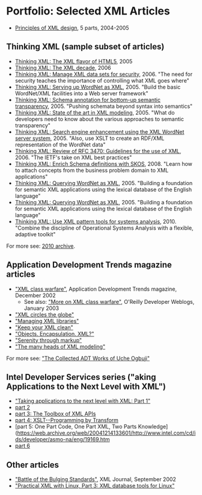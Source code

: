 # Portfolio: Selected XML Articles

* [Principles of XML design](https://github.com/uogbuji/techwriting/tree/master/principlesofxmldesign), 5 parts, 2004-2005

## Thinking XML (sample subset of articles)

* [Thinking XML: The XML flavor of HTML5](https://web.archive.org/web/20100821093438/http://www.ibm.com/developerworks/xml/library/x-think45/index.html), 2005
* [Thinking XML: The XML decade](https://web.archive.org/web/20070129112511/http://www-128.ibm.com/developerworks/xml/library/x-think38.html), 2006
* [Thinking XML: Manage XML data sets for security](https://web.archive.org/web/20100914022300/http://www.ibm.com/developerworks/xml/library/x-think37/index.html), 2006. "The need for security teaches the importance of controlling what XML goes where"
* [Thinking XML: Serving up WordNet as XML](https://web.archive.org/web/20111126182317/http://www.ibm.com/developerworks/xml/library/x-think33/index.html), 2005. "Build the basic WordNet/XML facilities into a Web server framework"
* [Thinking XML: Schema annotation for bottom-up semantic transparency](https://web.archive.org/web/20081204063653/http://www.ibm.com/developerworks/xml/library/x-think32.html), 2005. "Pushing schemata beyond syntax into semantics"
* [Thinking XML: State of the art in XML modeling](https://web.archive.org/web/20100725195814/http://www.ibm.com/developerworks/xml/library/x-think30.html), 2005. "What do developers need to know about the various approaches to semantic transparency"
* [Thinking XML: Search engine enhancement using the XML WordNet server system](https://web.archive.org/web/20090424064850/http://www.ibm.com/developerworks/xml/library/x-think34.html), 2005. "Also, use XSLT to create an RDF/XML representation of the WordNet data"
* [Thinking XML: Review of RFC 3470: Guidelines for the use of XML](https://web.archive.org/web/20110505225058/http://www.ibm.com/developerworks/xml/library/x-think36/index.html), 2006. "The IETF's take on XML best practices"
* [Thinking XML: Enrich Schema definitions with SKOS](https://web.archive.org/web/20111126164801/http://www.ibm.com/developerworks/xml/library/x-think42/index.html), 2008. "Learn how to attach concepts from the business problem domain to XML applications"
* [Thinking XML: Querying WordNet as XML](https://web.archive.org/web/20090208185236/http://www.ibm.com/developerworks/xml/library/x-think29.html), 2005. "Building a foundation for semantic XML applications using the lexical database of the English language"
* [Thinking XML: Querying WordNet as XML](https://web.archive.org/web/20090208185236/http://www.ibm.com/developerworks/xml/library/x-think29.html), 2005. "Building a foundation for semantic XML applications using the lexical database of the English language"
* [Thinking XML: Use XML pattern tools for systems analysis](https://web.archive.org/web/20100616111634/http://www.ibm.com/developerworks/xml/library/x-think44/index.html), 2010. "Combine the discipline of Operational Systems Analysis with a flexible, adaptive toolkit"

For more see: [2010 archive](https://web.archive.org/web/20101230211102/http://www.ibm.com/developerworks/views/xml/libraryview.jsp?search_by=thinking+xml:).

## Application Development Trends magazine articles

* ["XML class warfare"](https://web.archive.org/web/20100725062620/http://adtmag.com/articles/2002/12/01/xml-class-warfare.aspx), Application Development Trends magazine, December 2002
  * See also: ["More on XML class warfare"](https://web.archive.org/web/20100727113146/http://www.oreillynet.com/onlamp/blog/2003/01/more_on_xml_class_warfare.html), O'Reilly Developer Weblogs, January 2003
* ["XML circles the globe"](https://web.archive.org/web/20040826182723/http://www.adtmag.com/article.asp?id=9797)
* ["Managing XML libraries"](https://web.archive.org/web/20090108061356/http://www.adtmag.com/article.aspx?id=9160&amp;page=)
* ["Keep your XML clean"](https://web.archive.org/web/20110327161351/http://adtmag.com/articles/2004/03/01/keep-your-xml-clean.aspx)
* ["Objects. Encapsulation. XML?"](https://web.archive.org/web/20090825121242/http://adtmag.com/articles/2003/12/01/objects-encapsulation-xml.aspx)
* ["Serenity through markup"](https://web.archive.org/web/20090819042303/http://adtmag.com/articles/2002/09/30/serenity-through-markup.aspx)
* ["The many heads of XML modeling"](https://web.archive.org/web/20040907080956/http://adtmag.com/article.asp?id=6393)

For more see: ["The Collected ADT Works of Uche Ogbuji"](https://adtmag.com/articles/2004/11/08/the-collected-adt-works-of-uche-ogbuji.aspx)

##  Intel Developer Services series ("aking Applications to the Next Level with XML")

* ["Taking applications to the next level with XML: Part 1"](https://web.archive.org/web/20041224165425/http://www.intel.com/cd/ids/developer/asmo-na/eng/20265.htm)
* [part 2](https://web.archive.org/web/20041205163839/http://www.intel.com/cd/ids/developer/asmo-na/eng/20264.htm)
* [part 3: The Toolbox of XML APIs](https://web.archive.org/web/20041205094518/http://www.intel.com/cd/ids/developer/asmo-na/eng/20259.htm)
* [part 4: XSLT--Programming by Transform](https://web.archive.org/web/20041205165147/http://www.intel.com/cd/ids/developer/asmo-na/eng/20271.htm)
* [part 5: One Part Code, One Part XML, Two Parts Knowledge](https://web.archive.org/web/20041214133601/http://www.intel.com/cd/ids/developer/asmo-na/eng/19169.htm
* [part 6](http://www.intel.com/cd/ids/developer/asmo-na/eng/20286.htm)

## Other articles

* ["Battle of the Bulging Standards"](https://web.archive.org/web/20060107081252/http://xml.sys-con.com/read/40468.htm), XML Journal, September 2002
* ["Practical XML with Linux, Part 3: XML database tools for Linux"](https://www.itworld.com/article/2798506/practical-xml-with-linux--part-3--xml-database-tools-for-linux.html)

